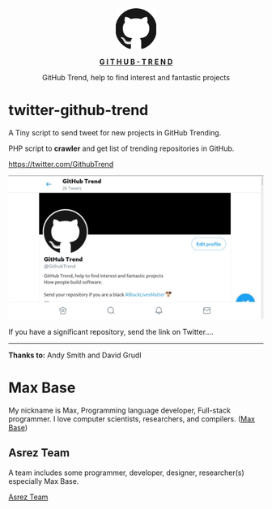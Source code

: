 <div align="center">
  <a href="https://twitter.com/GithubTrend" target="_blank"><img src="https://raw.githubusercontent.com/BaseMax/twitter-github-trend/master/logo.jpg" alt="GitHub Trend Twitter" style="max-width:100%; margin: 0 auto;" width="80" height="80">
  <p><b>G I T H U B - T R E N D</b></p></a>
  <p>GitHub Trend, help to find interest and fantastic projects</p>
</div>

# twitter-github-trend

A Tiny script to send tweet for new projects in GitHub Trending.

PHP script to **crawler** and get list of trending repositories in GitHub.

https://twitter.com/GithubTrend

[![twitter-github-trend](screen.jpg)](https://twitter.com/GithubTrend)

If you have a significant repository, send the link on Twitter....

---------

**Thanks to:** Andy Smith and David Grudl

# Max Base

My nickname is Max, Programming language developer, Full-stack programmer. I love computer scientists, researchers, and compilers. ([Max Base](https://maxbase.org/))

## Asrez Team

A team includes some programmer, developer, designer, researcher(s) especially Max Base.

[Asrez Team](https://www.asrez.com/)
